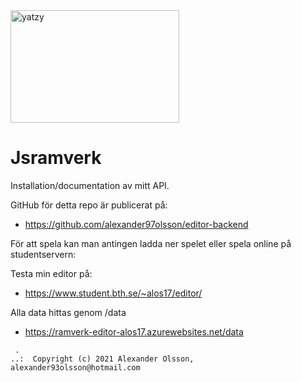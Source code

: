 <img src="yatzyyPic.png" alt="yatzy" width="270" height="180">

# Jsramverk

Installation/documentation av mitt API.

GitHub för detta repo är publicerat på:

* https://github.com/alexander97olsson/editor-backend

För att spela kan man antingen ladda ner spelet eller spela online på studentservern:

Testa min editor på:

* https://www.student.bth.se/~alos17/editor/

Alla data hittas genom /data

* https://ramverk-editor-alos17.azurewebsites.net/data

```
 .
..:  Copyright (c) 2021 Alexander Olsson, alexander93olsson@hotmail.com
```